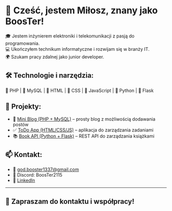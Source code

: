 # 👋 Cześć, jestem Miłosz, znany jako BoosTer!


🎓 Jestem inżynierem elektroniki i telekomunikacji z pasją do programowania.  
💻 Ukończyłem technikum informatyczne i rozwijam się w branży IT.  
🌍 Szukam pracy zdalnej jako junior developer.

## 🛠 Technologie i narzędzia:
🔹 PHP | 🔹 MySQL | 🔹 HTML | 🔹 CSS | 🔹 JavaScript | 🔹 Python | 🔹 Flask

## 📂 Projekty:
- 📘 [Mini Blog (PHP + MySQL)](https://github.com/booster1337/mini-blog) – prosty blog z możliwością dodawania postów  
- ✅ [ToDo App (HTML/CSS/JS)](https://github.com/booster1337/todo-app) – aplikacja do zarządzania zadaniami  
- 📚 [Book API (Python + Flask)](https://github.com/booster1337/book-api) – REST API do zarządzania książkami

## 📫 Kontakt:
- 📧 god.booster1337@gmail.com  
- 💬 Discord: BoosTer2115  
- 🔗 [LinkedIn](https://linkedin.com/in/booster1337/)

---

## 🚀 Zapraszam do kontaktu i współpracy!

